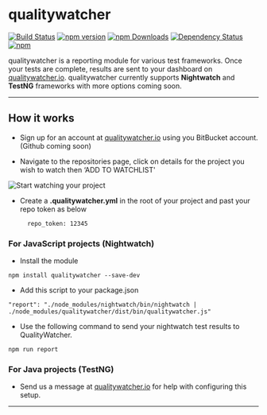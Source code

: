 # qualitywatcher

[![Build Status](https://travis-ci.org/QualityWorksCG/qualitywatcher.svg)](https://travis-ci.org/QualityWorksCG/qualitywatcher)
[![npm version](https://badge.fury.io/js/qualitywatcher.svg)](https://badge.fury.io/js/qualitywatcher)
[![npm Downloads](https://img.shields.io/npm/dt/qualitywatcher.svg)](https://www.npmjs.com/package/qualitywatcher)
[![Dependency Status](https://david-dm.org/qualityworkscg/qualitywatcher.svg)](https://david-dm.org/qualityworkscg/qualitywatcher)
[![npm](https://img.shields.io/npm/l/qualitywatcher.svg)](https://www.npmjs.com/package/qualitywatcher)

 qualitywatcher is a reporting module for various test frameworks. Once your tests are complete, results are sent to your dashboard on [qualitywatcher.io](http://qualitywatcher.io). qualitywatcher currently supports **Nightwatch** and **TestNG** frameworks with more options coming soon.

---

## How it works

* Sign up for an account at [qualitywatcher.io](http://qualitywatcher.io) using you BitBucket account. (Github coming soon)

* Navigate to the repositories page, click on details for the project you wish to watch then ‘ADD TO WATCHLIST'

![Start watching your project]( http://res.cloudinary.com/dzddmm3a8/image/upload/v1468518316/addtowatchlist.png "Start watching your project")

* Create a **.qualitywatcher.yml** in the root of your project and past your repo token as below
    
        repo_token: 12345 

### For JavaScript projects (Nightwatch)

* Install the module
```
npm install qualitywatcher --save-dev
```

* Add this script to your package.json
```
"report": "./node_modules/nightwatch/bin/nightwatch | ./node_modules/qualitywatcher/dist/bin/qualitywatcher.js"
```

* Use the following command to send your nightwatch test results to QualityWatcher.
```
npm run report
```

### For Java projects (TestNG)

* Send us a message at [qualitywatcher.io](http://qualitywatcher.io) for help with configuring this setup.

---



